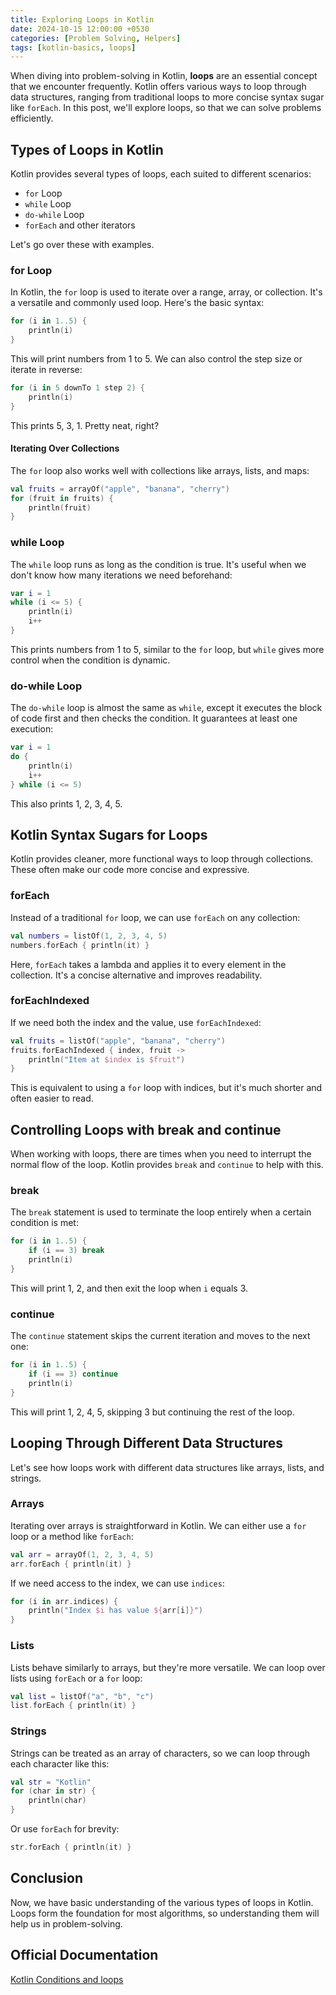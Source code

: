 ```yaml
---
title: Exploring Loops in Kotlin
date: 2024-10-15 12:00:00 +0530
categories: [Problem Solving, Helpers]
tags: [kotlin-basics, loops]
---
```


When diving into problem-solving in Kotlin, **loops** are an essential concept that we encounter frequently. Kotlin offers various ways to loop through data structures, ranging from traditional loops to more concise syntax sugar like `forEach`. In this post, we'll explore loops, so that we can solve problems efficiently.

## Types of Loops in Kotlin

Kotlin provides several types of loops, each suited to different scenarios:

- `for` Loop
- `while` Loop
- `do-while` Loop
- `forEach` and other iterators

Let's go over these with examples.

### for Loop

In Kotlin, the `for` loop is used to iterate over a range, array, or collection. It's a versatile and commonly used loop. Here's the basic syntax:

```kotlin
for (i in 1..5) {
    println(i)
}
```

This will print numbers from 1 to 5. We can also control the step size or iterate in reverse:

```kotlin
for (i in 5 downTo 1 step 2) {
    println(i)
}
```

This prints 5, 3, 1. Pretty neat, right?

#### Iterating Over Collections

The `for` loop also works well with collections like arrays, lists, and maps:

```kotlin
val fruits = arrayOf("apple", "banana", "cherry")
for (fruit in fruits) {
    println(fruit)
}
```

### while Loop

The `while` loop runs as long as the condition is true. It's useful when we don't know how many iterations we need beforehand:

```kotlin
var i = 1
while (i <= 5) {
    println(i)
    i++
}
```

This prints numbers from 1 to 5, similar to the `for` loop, but `while` gives more control when the condition is dynamic.

### do-while Loop

The `do-while` loop is almost the same as `while`, except it executes the block of code first and then checks the condition. It guarantees at least one execution:

```kotlin
var i = 1
do {
    println(i)
    i++
} while (i <= 5)
```

This also prints 1, 2, 3, 4, 5.

## Kotlin Syntax Sugars for Loops

Kotlin provides cleaner, more functional ways to loop through collections. These often make our code more concise and expressive.

### forEach

Instead of a traditional `for` loop, we can use `forEach` on any collection:

```kotlin
val numbers = listOf(1, 2, 3, 4, 5)
numbers.forEach { println(it) }
```

Here, `forEach` takes a lambda and applies it to every element in the collection. It's a concise alternative and improves readability.

### forEachIndexed

If we need both the index and the value, use `forEachIndexed`:

```kotlin
val fruits = listOf("apple", "banana", "cherry")
fruits.forEachIndexed { index, fruit ->
    println("Item at $index is $fruit")
}
```

This is equivalent to using a `for` loop with indices, but it's much shorter and often easier to read.

## Controlling Loops with break and continue

When working with loops, there are times when you need to interrupt the normal flow of the loop. Kotlin provides `break` and `continue` to help with this.

### break

The `break` statement is used to terminate the loop entirely when a certain condition is met:

```kotlin
for (i in 1..5) {
    if (i == 3) break
    println(i)
}
```

This will print 1, 2, and then exit the loop when `i` equals 3.

### continue

The `continue` statement skips the current iteration and moves to the next one:

```kotlin
for (i in 1..5) {
    if (i == 3) continue
    println(i)
}
```

This will print 1, 2, 4, 5, skipping 3 but continuing the rest of the loop.

## Looping Through Different Data Structures

Let's see how loops work with different data structures like arrays, lists, and strings.

### Arrays

Iterating over arrays is straightforward in Kotlin. We can either use a `for` loop or a method like `forEach`:

```kotlin
val arr = arrayOf(1, 2, 3, 4, 5)
arr.forEach { println(it) }
```

If we need access to the index, we can use `indices`:

```kotlin
for (i in arr.indices) {
    println("Index $i has value ${arr[i]}")
}
```

### Lists

Lists behave similarly to arrays, but they're more versatile. We can loop over lists using `forEach` or a `for` loop:

```kotlin
val list = listOf("a", "b", "c")
list.forEach { println(it) }
```

### Strings

Strings can be treated as an array of characters, so we can loop through each character like this:

```kotlin
val str = "Kotlin"
for (char in str) {
    println(char)
}
```

Or use `forEach` for brevity:

```kotlin
str.forEach { println(it) }
```

## Conclusion

Now, we have basic understanding of the various types of loops in Kotlin. Loops form the foundation for most algorithms, so understanding them will help us in problem-solving.

## Official Documentation

[Kotlin Conditions and loops](https://kotlinlang.org/docs/control-flow.html)
